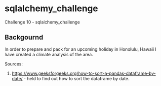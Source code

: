 # sqlalchemy_challenge
Challenge 10 - sqlalchemy_challenge

## Backgournd
In order to prepare and pack for an upcoming holiday in Honolulu, Hawaii I have created a climate analysis of the area.  



Sources:
1. https://www.geeksforgeeks.org/how-to-sort-a-pandas-dataframe-by-date/ - held to find out how to sort the dataframe by date.